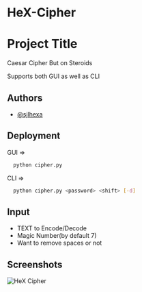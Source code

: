 # HeX-Cipher

# Project Title
Caesar Cipher But on Steroids

Supports both GUI as well as CLI


## Authors

- [@sjlhexa](https://www.github.com/sjlhexa)


## Deployment

GUI =>
```bash
  python cipher.py
```

CLI =>
```bash
  python cipher.py <password> <shift> [-d]
```


## Input

* TEXT to Encode/Decode
* Magic Number(by default 7)
* Want to remove spaces or not



## Screenshots

![HeX Cipher](https://github.com/user-attachments/assets/5f0e0f85-3e47-4205-aebe-53e558a74483)

